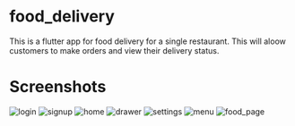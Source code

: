 # food_delivery

This is a flutter app for food delivery for a single restaurant. This will aloow customers to make orders and view their delivery status.
# Screenshots

![login](https://github.com/Aayush032/food_delivery/assets/97399944/8685df37-9df9-4caa-bfc7-1726d83f53df) ![signup](https://github.com/Aayush032/food_delivery/assets/97399944/2b7fd5cb-528a-4641-804b-e563d9d9420f) ![home](https://github.com/Aayush032/food_delivery/assets/97399944/9cb414fd-663a-471a-ae12-4d820336e87c) ![drawer](https://github.com/Aayush032/food_delivery/assets/97399944/2a0d0bfd-2373-470a-b2d4-9e25280cd02c)
![settings](https://github.com/Aayush032/food_delivery/assets/97399944/1eedb3cf-67cb-4f92-8981-95656602aaba) ![menu](https://github.com/Aayush032/food_delivery/assets/97399944/bfda58a0-dbbc-4153-ac3f-efce2474bdb7) ![food_page](https://github.com/Aayush032/food_delivery/assets/97399944/5b6d5163-89c5-4b2d-905d-83bfc0930e1d)







